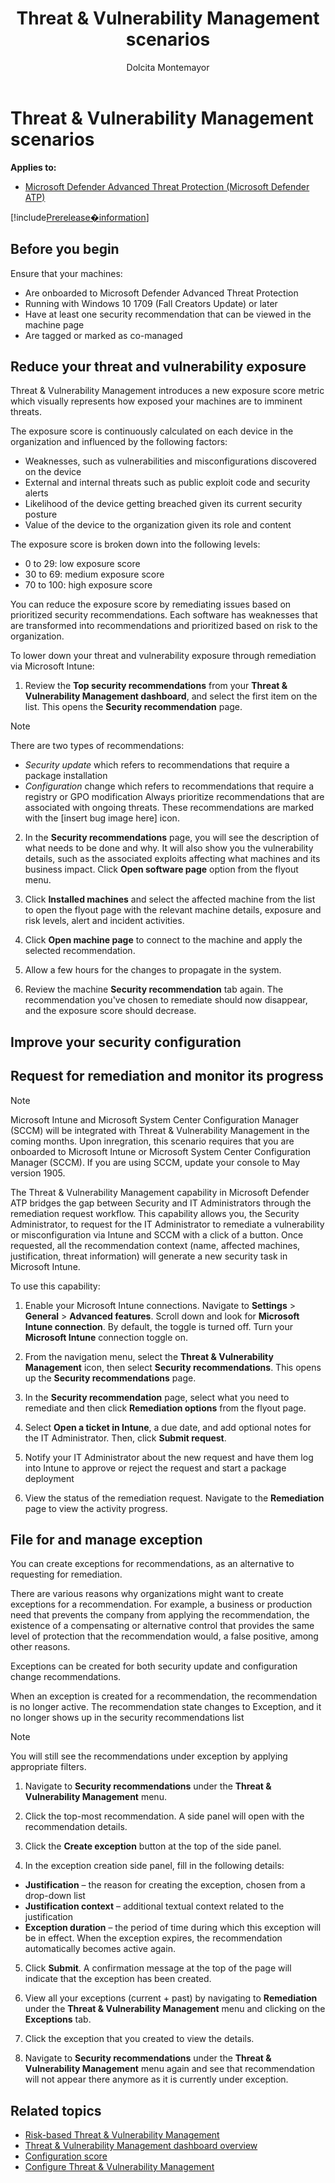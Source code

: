 ﻿---
title: Threat & Vulnerability Management scenarios
description: 
keywords: 
search.product: Windows 10
search.appverid: met150
ms.prod: w10
ms.mktglfcycl: deploy
ms.sitesec: library
ms.pagetype: security
ms.author: dolmont
author: Dolcita Montemayor
ms.localizationpriority: medium
manager: dansimp
audience: ITPro
ms.collection: M365-security-compliance 
ms.topic: article
---

# Threat & Vulnerability Management scenarios
**Applies to:**
- [Microsoft Defender Advanced Threat Protection (Microsoft Defender ATP)](https://go.microsoft.com/fwlink/p/?linkid=2069559)

[!include[Prerelease�information](prerelease.md)]

## Before you begin
Ensure that your machines:
- Are onboarded to Microsoft Defender Advanced Threat Protection
- Running with Windows 10 1709 (Fall Creators Update) or later
- Have at least one security recommendation that can be viewed in the machine page
- Are tagged or marked as co-managed

## Reduce your threat and vulnerability exposure
Threat & Vulnerability Management introduces a new exposure score metric which visually represents how exposed your machines are to imminent threats.

The exposure score is continuously calculated on each device in the organization and influenced by the following factors:
- Weaknesses, such as vulnerabilities and misconfigurations discovered on the device
- External and internal threats such as public exploit code and security alerts
- Likelihood of the device getting breached given its current security posture
- Value of the device to the organization given its role and content

The exposure score is broken down into the following levels:
- 0 to 29: low exposure score
- 30 to 69: medium exposure score
- 70 to 100: high exposure score

You can reduce the exposure score by remediating issues based on prioritized security recommendations. Each software has weaknesses that are transformed into recommendations and prioritized based on risk to the organization.

To lower down your threat and vulnerability exposure through remediation via Microsoft Intune:

1. Review the **Top security recommendations** from your **Threat & Vulnerability Management dashboard**, and select the first item on the list. This opens the **Security recommendation** page.
>[!NOTE]
> There are two types of recommendations: 
> - <i>Security update</i> which refers to recommendations that require a package installation
> - <i>Configuration</i> change which refers to recommendations that require a registry or GPO modification
> Always prioritize recommendations that are associated with ongoing threats. These recommendations are marked with the [insert bug image here] icon.

2. In the **Security recommendations** page, you will see the description of what needs to be done and why. It will also show you the vulnerability details, such as the associated exploits affecting what machines and its business impact. Click **Open software page** option from the flyout menu.  

3. Click **Installed machines** and select the affected machine from the list to open the flyout page with the relevant machine details, exposure and risk levels, alert and incident activities. 

4. Click **Open machine page** to connect to the machine and apply the selected recommendation.

5. Allow a few hours for the changes to propagate in the system.
    
6. Review the machine **Security recommendation** tab again. The recommendation you've chosen to remediate should now disappear, and the exposure score should decrease.

## Improve your security configuration

## Request for remediation and monitor its progress
>[!NOTE]
> Microsoft Intune and Microsoft System Center Configuration Manager (SCCM) will be integrated with Threat & Vulnerability Management in the coming months. Upon inregration, this scenario requires that you are onboarded to Microsoft Intune or Microsoft System Center Configuration Manager (SCCM). If you are using SCCM, update your console to May version 1905.

The Threat & Vulnerability Management capability in Microsoft Defender ATP bridges the gap between Security and IT Administrators through the remediation request workflow. 
This capability allows you, the Security Administrator, to request for the IT Administrator to remediate a vulnerability or misconfiguration via Intune and SCCM with a click of a button.
Once requested, all the recommendation context (name, affected machines, justification, threat information) will generate a new security task in Microsoft Intune.

To use this capability:

1. Enable your Microsoft Intune connections. Navigate to **Settings** > **General** > **Advanced features**. Scroll down and look for **Microsoft Intune connection**. By default, the toggle is turned off. Turn your **Microsoft Intune** connection toggle on.

2. From the navigation menu, select the **Threat & Vulnerability Management** icon, then select **Security recommendations**. This opens up the **Security recommendations** page.  

3. In the **Security recommendation** page, select what you need to remediate and then click **Remediation options** from the flyout page.  

4. Select **Open a ticket in Intune**, a due date, and add optional notes for the IT Administrator. Then, click **Submit request**. 

5. Notify your IT Administrator about the new request and have them log into Intune to approve or reject the request and start a package deployment

6. View the status of the remediation request. Navigate to the **Remediation** page to view the activity progress.


## File for and manage exception
You can create exceptions for recommendations, as an alternative to requesting for remediation.

There are various reasons why organizations might want to create exceptions for a recommendation. For example, a business or production need that prevents the company from applying the recommendation, the existence of a compensating or alternative control that provides the same level of protection that the recommendation would, a false positive, among other reasons.

Exceptions can be created for both security update and configuration change recommendations.

When an exception is created for a recommendation, the recommendation is no longer active. The recommendation state changes to Exception, and it no longer shows up in the security recommendations list

>[!NOTE]
> You will still see the recommendations under exception by applying appropriate filters.   

1. Navigate to **Security recommendations** under the **Threat & Vulnerability Management**  menu.

2. Click the top-most recommendation. A side panel will open with the recommendation details.

3. Click the **Create exception** button at the top of the side panel.

4.	In the exception creation side panel, fill in the following details:
  - **Justification** – the reason for creating the exception, chosen from a drop-down list
  - **Justification context** – additional textual context related to the  justification
  - **Exception duration** – the period of time during which this exception will be in effect. When the exception expires, the recommendation automatically becomes active again.

5. Click **Submit**. A confirmation message at the top of the page will indicate that the exception has been created.

6. View all your exceptions (current + past) by navigating to **Remediation** under the **Threat & Vulnerability Management** menu and clicking on the **Exceptions** tab.

7. Click the exception that you created to view the details.

8. Navigate to **Security recommendations** under the **Threat & Vulnerability Management** menu again and see that recommendation will not appear there anymore as it is currently under exception.

## Related topics
- [Risk-based Threat & Vulnerability Management](next-gen-threat-and-vuln-mgt.md)
- [Threat & Vulnerability Management dashboard overview](tvm-dashboard-insights.md)
- [Configuration score](configuration-score.md)
- [Configure Threat & Vulnerability Management](configure-and-manage-tvm.md)
